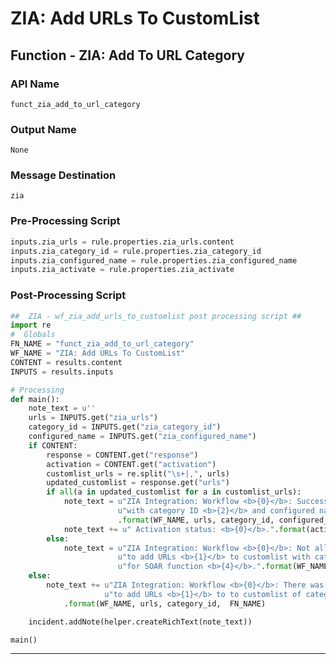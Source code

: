 <!--
    DO NOT MANUALLY EDIT THIS FILE
    THIS FILE IS AUTOMATICALLY GENERATED WITH resilient-circuits codegen
-->

# ZIA: Add URLs To CustomList

## Function - ZIA: Add To URL Category

### API Name
`funct_zia_add_to_url_category`

### Output Name
`None`

### Message Destination
`zia`

### Pre-Processing Script
```python
inputs.zia_urls = rule.properties.zia_urls.content
inputs.zia_category_id = rule.properties.zia_category_id
inputs.zia_configured_name = rule.properties.zia_configured_name
inputs.zia_activate = rule.properties.zia_activate
```

### Post-Processing Script
```python
##  ZIA - wf_zia_add_urls_to_customlist post processing script ##
import re
#  Globals
FN_NAME = "funct_zia_add_to_url_category"
WF_NAME = "ZIA: Add URLs To CustomList"
CONTENT = results.content
INPUTS = results.inputs

# Processing
def main():
    note_text = u''
    urls = INPUTS.get("zia_urls")
    category_id = INPUTS.get("zia_category_id")
    configured_name = INPUTS.get("zia_configured_name")
    if CONTENT:
        response = CONTENT.get("response")
        activation = CONTENT.get("activation")
        customlist_urls = re.split("\s+|,", urls)
        updated_customlist = response.get("urls")
        if all(a in updated_customlist for a in customlist_urls):
            note_text = u"ZIA Integration: Workflow <b>{0}</b>: Successfully added URLs <b>{1}</b> to customlist "\
                        u"with category ID <b>{2}</b> and configured name <b>{3}</b> for SOAR function <b>{4}</b>."\
                        .format(WF_NAME, urls, category_id, configured_name, FN_NAME)
            note_text += u" Activation status: <b>{0}</b>.".format(activation["status"])
        else:
            note_text = u"ZIA Integration: Workflow <b>{0}</b>: Not all urls added while attempting "\
                        u"to add URLs <b>{1}</b> to customlist with category ID <b>{2}</b> and configured name <b>{3}</b> "\
                        u"for SOAR function <b>{4}</b>.".format(WF_NAME, urls, category_id,  FN_NAME)
    else:
        note_text += u"ZIA Integration: Workflow <b>{0}</b>: There was <b>no</b> result returned while attempting "\
                     u"to add URLs <b>{1}</b> to to customlist of category ID <b>{2}</b> for SOAR function <b>{2}</b>."\
            .format(WF_NAME, urls, category_id,  FN_NAME)

    incident.addNote(helper.createRichText(note_text))

main()
```

---

